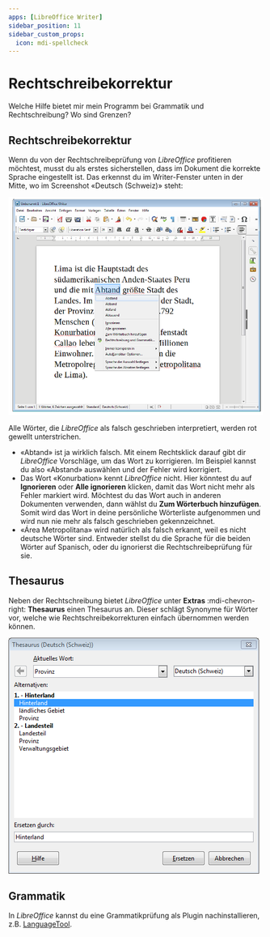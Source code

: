 ```yaml
---
apps: [LibreOffice Writer]
sidebar_position: 11
sidebar_custom_props:
  icon: mdi-spellcheck
---
```


# Rechtschreibekorrektur



Welche Hilfe bietet mir mein Programm bei Grammatik und Rechtschreibung? Wo sind Grenzen?


## Rechtschreibekorrektur

Wenn du von der Rechtschreibeprüfung von *LibreOffice* profitieren möchtest, musst du als erstes sicherstellen, dass im Dokument die korrekte Sprache eingestellt ist. Das erkennst du im Writer-Fenster unten in der Mitte, wo im Screenshot «Deutsch (Schweiz)» steht:

![Rechtschreibefehler korriegieren](./images/rechtschreibung.lo.png)

Alle Wörter, die *LibreOffice* als falsch geschrieben interpretiert, werden rot gewellt unterstrichen.

* «Abtand» ist ja wirklich falsch. Mit einem Rechtsklick darauf gibt dir *LibreOffice* Vorschläge, um das Wort zu korrigieren. Im Beispiel kannst du also «Abstand» auswählen und der Fehler wird korrigiert.
* Das Wort «Konurbation» kennt *LibreOffice* nicht. Hier könntest du auf __Ignorieren__ oder __Alle ignorieren__ klicken, damit das Wort nicht mehr als Fehler markiert wird. Möchtest du das Wort auch in anderen Dokumenten verwenden, dann wählst du __Zum Wörterbuch hinzufügen__. Somit wird das Wort in deine persönliche Wörterliste aufgenommen und wird nun nie mehr als falsch geschrieben gekennzeichnet.
* «Área Metropolitana» wird natürlich als falsch erkannt, weil es nicht deutsche Wörter sind. Entweder stellst du die Sprache für die beiden Wörter auf Spanisch, oder du ignorierst die Rechtschreibeprüfung für sie.

## Thesaurus
Neben der Rechtschreibung bietet *LibreOffice* unter __Extras__ :mdi-chevron-right: __Thesaurus__ einen Thesaurus an. Dieser schlägt Synonyme für Wörter vor, welche wie Rechtschreibekorrekturen einfach übernommen werden können.

!["Benutzerdefinierte Anführungszeichen verwenden"](./images/thesaurus.lo.png)


## Grammatik
In *LibreOffice* kannst du eine Grammatikprüfung als Plugin nachinstallieren, z.B. [LanguageTool](https://www.languagetool.org/de/).
